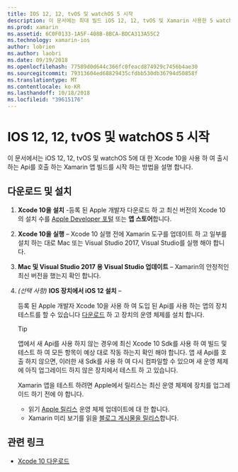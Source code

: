 ```yaml
---
title: IOS 12, 12, tvOS 및 watchOS 5 시작
description: 이 문서에는 최대 빌드 iOS 12, 12, tvOS 및 Xamarin 사용한 5 watchOS 앱을 설정 하는 방법을 설명 합니다. Xcode 10을 다운로드 하 고 Mac 및 Visual Studio 2017 용 Visual Studio를 업데이트 하는 방법을 설명 합니다.
ms.prod: xamarin
ms.assetid: 6C0F0133-1A5F-408B-8BCA-BDCA313A55C2
ms.technology: xamarin-ios
author: lobrien
ms.author: laobri
ms.date: 09/19/2018
ms.openlocfilehash: 77589d0d644c366fc0feacd874929c7456b4ae30
ms.sourcegitcommit: 79313604ed68829435cfdbb530db36794d50858f
ms.translationtype: MT
ms.contentlocale: ko-KR
ms.lasthandoff: 10/18/2018
ms.locfileid: "39615176"
---
```

# <a name="get-started-with-ios-12-tvos-12-and-watchos-5"></a>IOS 12, 12, tvOS 및 watchOS 5 시작

이 문서에서는 iOS 12, 12, tvOS 및 watchOS 5에 대 한 Xcode 10을 사용 하 여 출시 하는 Api를 호출 하는 Xamarin 앱 빌드를 시작 하는 방법을 설명 합니다.

## <a name="download-and-install"></a>다운로드 및 설치

1. **Xcode 10을 설치** -등록 된 Apple 개발자 다운로드 하 고 최신 버전의 Xcode 10의 설치 수를 [Apple Developer 포털](https://developer.apple.com/download/) 또는 **앱 스토어**합니다.

2. **Xcode 10을 실행** – Xcode 10 실행 전에 Xamarin 도구를 업데이트 하 고 일부를 설치 하는 대로 Mac 또는 Visual Studio 2017, Visual Studio를 실행 해야 합니다.

3. **Mac 및 Visual Studio 2017 용 Visual Studio 업데이트** – Xamarin의 안정적인 최신 버전을 했는지 확인 합니다.

4. _(선택 사항)_  **IOS 장치에서 iOS 12 설치** –

   등록 된 Apple 개발자 Xcode 10을 사용 하 여 도입 된 Api를 사용 하는 앱의 장치 테스트를 할 수 있습니다 [다운로드](https://developer.apple.com/download) 하 고 장치의 운영 체제를 설치 합니다.

   > [!TIP]
   > 앱에서 새 Api를 사용 하지 않는 경우에 최신 Xcode 10 Sdk를 사용 하 여 빌드 및 테스트 하 여 모든 항목이 예상 대로 작동 하는지 확인 해야 합니다. 앱 새 Api를 호출 하지 않으면, 이러한 새 Sdk를 사용 하 여 다시 컴파일할 수 있으며 새 운영 체제에 아직 업그레이드 하지 않은 장치에서 테스트 하 고 있습니다.
   >
   > Xamarin 앱을 테스트 하려면 Apple에서 릴리스는 최신 운영 체제에 장치를 업그레이드 하기 전에 야 합니다.
   >
   > - 읽기 [Apple 릴리스](https://developer.apple.com/download/) 운영 체제 업데이트에 대 한 합니다.
   > - Xamarin 미리 보기를 읽을 [블로그 게시물을 릴리스](https://releases.xamarin.com/preview-release-xcode-10-beta-6/)합니다.

## <a name="related-links"></a>관련 링크

- [Xcode 10 다운로드](https://developer.apple.com/download/)
